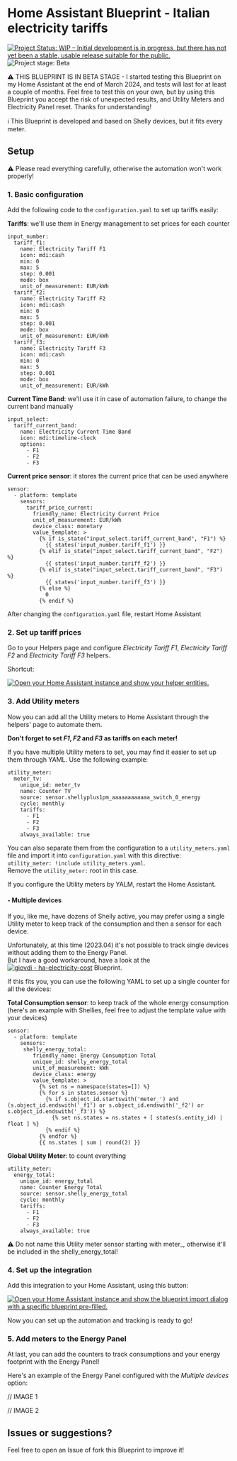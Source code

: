 # Home Assistant Blueprint - Italian electricity tariffs

[![Project Status: WIP – Initial development is in progress, but there has not yet been a stable, usable release suitable for the public.](https://www.repostatus.org/badges/latest/wip.svg)](https://www.repostatus.org/#wip)
![Project stage: Beta](https://img.shields.io/badge/project%20stage-beta-blue.svg)

⚠️ THIS BLUEPRINT IS IN BETA STAGE - I started testing this Blueprint on my Home Assistant at the end of March 2024, and tests will last for at least a couple of months. Feel free to test this on your own, but by using this Blueprint you accept the risk of unexpected results, and Utility Meters and Electricity Panel reset. Thanks for understanding!

ℹ️ This Blueprint is developed and based on Shelly devices, but it fits every meter.

## Setup

⚠️ Please read everything carefully, otherwise the automation won't work properly!

### 1. Basic configuration

Add the following code to the `configuration.yaml` to set up tariffs easily:

**Tariffs**: we'll use them in Energy management to set prices for each counter
```
input_number:
  tariff_f1:
    name: Electricity Tariff F1
    icon: mdi:cash
    min: 0
    max: 5
    step: 0.001
    mode: box
    unit_of_measurement: EUR/kWh
  tariff_f2:
    name: Electricity Tariff F2
    icon: mdi:cash
    min: 0
    max: 5
    step: 0.001
    mode: box
    unit_of_measurement: EUR/kWh
  tariff_f3:
    name: Electricity Tariff F3
    icon: mdi:cash
    min: 0
    max: 5
    step: 0.001
    mode: box
    unit_of_measurement: EUR/kWh
```

**Current Time Band**: we'll use it in case of automation failure, to change the current band manually
```
input_select:
  tariff_current_band:
    name: Electricity Current Time Band
    icon: mdi:timeline-clock
    options:
      - F1
      - F2
      - F3
```

**Current price sensor**: it stores the current price that can be used anywhere
```
sensor:
  - platform: template
    sensors:
      tariff_price_current:
        friendly_name: Electricity Current Price
        unit_of_measurement: EUR/kWh
        device_class: monetary
        value_template: >
          {% if is_state("input_select.tariff_current_band", "F1") %}
            {{ states('input_number.tariff_f1') }}
          {% elif is_state("input_select.tariff_current_band", "F2") %}
            {{ states('input_number.tariff_f2') }}
          {% elif is_state("input_select.tariff_current_band", "F3") %}
            {{ states('input_number.tariff_f3') }}
          {% else %}
            0
          {% endif %}
```

After changing the `configuration.yaml` file, restart Home Assistant

### 2. Set up tariff prices

Go to your Helpers page and configure _Electricity Tariff F1_,  _Electricity Tariff F2_ and  _Electricity Tariff F3_ helpers.

Shortcut:

[![Open your Home Assistant instance and show your helper entities.](https://my.home-assistant.io/badges/helpers.svg)](https://my.home-assistant.io/redirect/helpers/)

### 3. Add Utility meters

Now you can add all the Utility meters to Home Assistant through the helpers' page to automate them.

**Don't forget to set _F1_, _F2_ and _F3_ as tariffs on each meter!**

If you have multiple Utility meters to set, you may find it easier to set up them through YAML. Use the following example:

```
utility_meter:
  meter_tv:
    unique_id: meter_tv
    name: Counter TV
    source: sensor.shellyplus1pm_aaaaaaaaaaaa_switch_0_energy
    cycle: monthly
    tariffs:
      - F1
      - F2
      - F3
    always_available: true
```

You can also separate them from the configuration to a `utility_meters.yaml` file and import it into `configuration.yaml` with this directive:  
`utility_meter: !include utility_meters.yaml`.  
Remove the `utility_meter:` root in this case.

If you configure the Utility meters by YALM, restart the Home Assistant.

#### - Multiple devices

If you, like me, have dozens of Shelly active, you may prefer using a single Utility meter to keep track of the consumption and then a sensor for each device.

Unfortunately, at this time (2023.04) it's not possible to track single devices without adding them to the Energy Panel.  
But I have a good workaround, have a look at the [![giovdi - ha-electricity-cost](https://img.shields.io/static/v1?label=giovdi&message=ha-electricity-cost&color=blue&logo=github)](https://github.com/giovdi/ha-electricity-cost) Blueprint.

If this fits you, you can use the following YAML to set up a single counter for all the devices:


**Total Consumption sensor**: to keep track of the whole energy consumption (here's an example with Shellies, feel free to adjust the template value with your devices)
```
sensor:
  - platform: template
    sensors:
     shelly_energy_total:
        friendly_name: Energy Consumption Total
        unique_id: shelly_energy_total
        unit_of_measurement: kWh
        device_class: energy
        value_template: >
          {% set ns = namespace(states=[]) %}
          {% for s in states.sensor %}
            {% if s.object_id.startswith('meter_') and (s.object_id.endswith('_f1') or s.object_id.endswith('_f2') or s.object_id.endswith('_f3')) %}
              {% set ns.states = ns.states + [ states(s.entity_id) | float ] %}
            {% endif %}
          {% endfor %}
          {{ ns.states | sum | round(2) }}
```

**Global Utility Meter**: to count everything
```
utility_meter:
  energy_total:
    unique_id: energy_total
    name: Counter Energy Total
    source: sensor.shelly_energy_total
    cycle: monthly
    tariffs:
      - F1
      - F2
      - F3
    always_available: true
```
⚠️ Do not name this Utility meter sensor starting with meter_, otherwise it'll be included in the shelly_energy_total!

### 4. Set up the integration

Add this integration to your Home Assistant, using this button:

[![Open your Home Assistant instance and show the blueprint import dialog with a specific blueprint pre-filled.](https://my.home-assistant.io/badges/blueprint_import.svg)](https://my.home-assistant.io/redirect/blueprint_import/?blueprint_url=https%3A%2F%2Fgithub.com%2Fgiovdi%2Fha-prices%2Fedit%2Fmain%2Fhome_tariffs.yaml)

Now you can set up the automation and tracking is ready to go!

### 5. Add meters to the Energy Panel

At last, you can add the counters to track consumptions and your energy footprint with the Energy Panel!

Here's an example of the Energy Panel configured with the _Multiple devices_ option:

// IMAGE 1

// IMAGE 2

## Issues or suggestions?

Feel free to open an Issue of fork this Blueprint to improve it!
